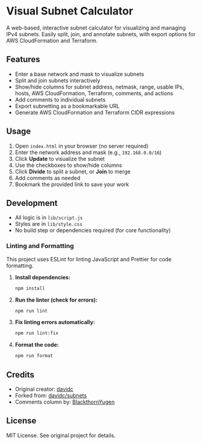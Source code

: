 # Visual Subnet Calculator

A web-based, interactive subnet calculator for visualizing and managing IPv4 subnets. Easily split, join, and annotate subnets, with export options for AWS CloudFormation and Terraform.

## Features

- Enter a base network and mask to visualize subnets
- Split and join subnets interactively
- Show/hide columns for subnet address, netmask, range, usable IPs, hosts, AWS CloudFormation, Terraform, comments, and actions
- Add comments to individual subnets
- Export subnetting as a bookmarkable URL
- Generate AWS CloudFormation and Terraform CIDR expressions

## Usage

1. Open `index.html` in your browser (no server required)
2. Enter the network address and mask (e.g., `192.168.0.0/16`)
3. Click **Update** to visualize the subnet
4. Use the checkboxes to show/hide columns
5. Click **Divide** to split a subnet, or **Join** to merge
6. Add comments as needed
7. Bookmark the provided link to save your work

## Development

- All logic is in `lib/script.js`
- Styles are in `lib/style.css`
- No build step or dependencies required (for core functionality)

### Linting and Formatting

This project uses ESLint for linting JavaScript and Prettier for code formatting.

1.  **Install dependencies:**

    ```bash
    npm install
    ```

2.  **Run the linter (check for errors):**

    ```bash
    npm run lint
    ```

3.  **Fix linting errors automatically:**

    ```bash
    npm run lint:fix
    ```

4.  **Format the code:**

    ```bash
    npm run format
    ```

## Credits

- Original creator: [davidc](https://github.com/davidc)
- Forked from: [davidc/subnets](https://github.com/davidc/subnets)
- Comments column by: [BlackthornYugen](https://github.com/BlackthornYugen)

## License

MIT License. See original project for details.
